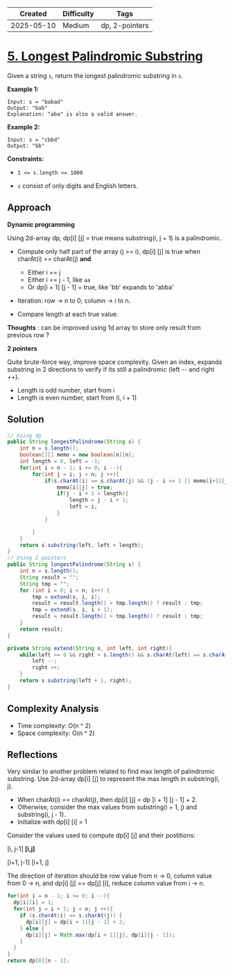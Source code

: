 | Created  | Difficulty | Tags |
| -------- | ---------- | ---- |
| 2025-05-10 | Medium | dp, 2-pointers |



# [5. Longest Palindromic Substring](https://leetcode.com/problems/longest-palindromic-substring/description/)

Given a string <code>s</code>, return the longest palindromic substring in <code>s</code>.

**Example 1:** 

```
Input: s = "babad"
Output: "bab"
Explanation: "aba" is also a valid answer.
```

**Example 2:** 

```
Input: s = "cbbd"
Output: "bb"
```

**Constraints:** 

- <code>1 <= s.length <= 1000</code>

- <code>s</code> consist of only digits and English letters.

  

## Approach

**Dynamic programming**

Using 2d-array dp, dp[i] [j] = true means substring(i, j + 1) is a palindromic.

* Compute only half part of the array (j >= i), dp[i] [j] is true when charAt(i) == charAt(j) **and**
  * Either i == j
  * Either i == j - 1, like `aa`
  * Or dp[i + 1] [j - 1] = true, like 'bb' expands to 'abba'

* Iteration: row -> n to 0; column -> i to n.
* Compare length at each true value.

**Thoughts** : can be improved using 1d array to store only result from previous row ?

**2 pointers**

Quite brute-force way, improve space complexity. Given an index, expands substring in 2 directions to verify if its still a palindromic (left -- and right ++).

* Length is odd number, start from i
* Length is even number, start from (i, i + 1)



## Solution

```java
// Using dp
public String longestPalindrome(String s) {
    int n = s.length();
    boolean[][] memo = new boolean[n][n];
    int length = 0, left = -1;
    for(int i = n - 1; i >= 0; i --){
        for(int j = i; j < n; j ++){
            if(s.charAt(i) == s.charAt(j) && (j - i <= 1 || memo[i+1][j-1])){
                memo[i][j] = true;
                if(j - i + 1 > length){
                    length = j - i + 1;
                    left = i;
                }
            }

        }
    }
    return s.substring(left, left + length);
}
// Using 2 pointers
public String longestPalindrome(String s) {
    int n = s.length();
    String result = "";
    String tmp = "";
    for (int i = 0; i < n; i++) {
        tmp = extend(s, i, i);
        result = result.length() > tmp.length() ? result : tmp;
        tmp = extend(s, i, i + 1);
        result = result.length() > tmp.length() ? result : tmp;
    }
    return result;
}

private String extend(String s, int left, int right){
    while(left >= 0 && right < s.length() && s.charAt(left) == s.charAt(right)){
        left --;
        right ++;
    }
    return s.substring(left + 1, right); 
}
```

## Complexity Analysis

- Time complexity: O(n ^ 2)
- Space complexity: O(n ^ 2)

## Reflections

Very similar to another problem related to find max length of palindromic substring. Use 2d-array dp[i] [j] to represent the max length in substring(i, j). 

* When charAt(i) == charAt(j), then dp[i] [j] = dp [i + 1] [j - 1] + 2.
* Otherwise, consider the max values from substring(i + 1, j) and substring(i, j - 1).
* Initialize with dp[i] [i] = 1

Consider the values used to compute dp[i] [j] and their postitions:

[i, j-1]		**[i,j]**

[i+1, j-1]           [i+1, j]

The direction of iteration should be row value from n -> 0, column value from 0 -> n, and dp[i] [j] == dp[j] [i], reduce column value from i -> n.

```java
for(int i = n - 1; i >= 0; i --){
  dp[i][i] = 1;
  for(int j = i + 1; j < n; j ++){
    if (s.charAt(i) == s.charAt(j)) {
      dp[i][j] = dp[i + 1][j - 1] + 2;
    } else {
      dp[i][j] = Math.max(dp[i + 1][j], dp[i][j - 1]);
    }
  }
}
return dp[0][n - 1];
```


